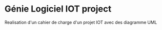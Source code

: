 # Génie Logiciel IOT project
Realisation d'un cahier de charge d'un projet IOT avec des diagramme UML
